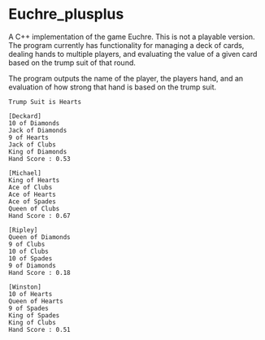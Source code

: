 # Euchre_plusplus

A C++ implementation of the game Euchre. This is not a playable version. The program currently has functionality for managing a deck of cards, dealing hands to multiple players, and evaluating the value of a given card based on the trump suit of that round. 

The program outputs the name of the player, the players hand, and an evaluation of how strong that hand is based on the trump suit.  

```
Trump Suit is Hearts

[Deckard]
10 of Diamonds
Jack of Diamonds
9 of Hearts
Jack of Clubs
King of Diamonds
Hand Score : 0.53

[Michael]
King of Hearts
Ace of Clubs
Ace of Hearts
Ace of Spades
Queen of Clubs
Hand Score : 0.67

[Ripley]
Queen of Diamonds
9 of Clubs
10 of Clubs
10 of Spades
9 of Diamonds
Hand Score : 0.18

[Winston]
10 of Hearts
Queen of Hearts
9 of Spades
King of Spades
King of Clubs
Hand Score : 0.51
```